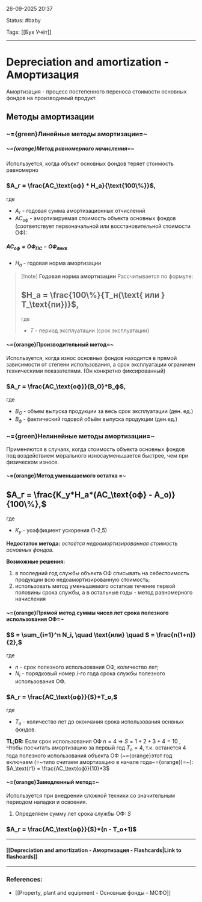 
26-09-2025 20:37

Status: #baby

Tags: [[Бух Учёт]]

---
# Depreciation and amortization - Амортизация

Амортизация - процесс постепенного переноса стоимости основных фондов на производимый продукт.

## Методы амортизации

### ~={green}Линейные методы амортизации=~

##### ~={orange}Метод равномерного начисления=~

Используется, когда объект основных фондов теряет стоимость равномерно

### $A_г = \frac{АC_\text{оф} * Н_а}{\text{100\%}}$,

где 
- $A_г$ - годовая сумма амортизационных отчислений
- $АС_\text{оф}$ - амортизируемая стоимость объекта основных фондов (соответствует первоначальной или восстановительной стоимости ОФ):
##### $АС_\text{оф} = ОФ_\text{ПС} - ОФ_\text{ликв}$
	
- $Н_а$ - годовая норма амортизации
	
>[!note] **Годовая норма амортизации**
>Рассчитывается по формуле:
>## $Н_а = \frac{100\%}{Т_н(\text{ или } Т_\text{пи})}$,
>где
>- $T$ - период эксплуатации (срок эксплуатации)


#### ~={orange}Производительный метод=~

Используется, когда износ основных фондов находится в прямой зависимости от степени использования, а срок эксплуатации ограничен техническими показателями. (Он конкретно фиксированный)

### $A_г = \frac{АС_\text{оф}}{В_О}*В_ф$,

где
- $B_О$ - объем выпуска продукции за весь срок эксплуатации (ден. ед.)
- $B_ф$ - фактический годовой объём выпуска продукции (ден.ед.)


### ~={green}Нелинейные методы амортизации=~

Применяются в случаях, когда стоимость объекта основных фондов под воздействием морального износауменьшается быстрее, чем при физическом износе.
#### ~={orange}Метод уменьшаемого остатка =~

## $A_г = \frac{K_у*H_а*(AC_\text{оф} - A_o)}{100\%},$

где 
- $K_у$ - уоэффициент ускорения (1-2,5)

**Недостаток метода:**
	_остаётся недоамортизированная стоимость основных фондов._

**Возможные решения:**
1. в последний год службы объекта ОФ списывать на себестоимость продукции всю недоамортизированную стоимость;
2. использовать метод уменьшаемого остаткав течение первой половины срока службы, а в остальные годы - метод равномерного начисления


#### ~={orange}Прямой метод суммы чисел лет срока полезного использования ОФ=~

### $S = \sum_{i=1}^n N_i, \quad \text{или} \quad S = \frac{n(1+n)}{2},$

где
- $n$ - срок полезного использования ОФ, количество лет;
- $N_i$ - порядковый номер $i$-го года срока службы полезного использования ОФ.

### $A_г = \frac{AC_\text{оф}}{S}*T_o,$

где
- $T_o$ - количество лет до окончания срока использования оснвных фондов.

**TL;DR:**
	Если срок использования ОФ $n = 4$ => $S = 1 + 2+ 3+4 = 10$ ,
	Чтобы посчитать амортизацию за первый год $T_o = 4$, т.к. останется 4 года полезного использования объекта ОФ (~={orange}этот год включаем (=~типо считаем амортизацию в начале года~={orange})=~): 
	$A_\text{г1} = \frac{AC_\text{оф}}{10}*3$


#### ~={orange}Замедленный метод=~

 Используется при внедрении сложной техники со значительным периодом наладки и освоения.

1. Определяем сумму лет срока службы ОФ: $S$

### $A_г = \frac{AC_\text{оф}}{S}*(n - T_o+1)$


----
#### [[Depreciation and amortization - Амортизация - Flashcards|Link to flashcards]]



---
### References:

- [[Property, plant and equipment  - Основные фонды  - МСФО]]